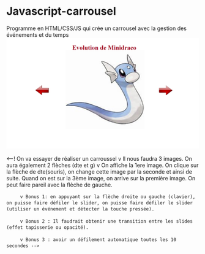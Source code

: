 # Javascript-carrousel
Programme en HTML/CSS/JS qui crée un carrousel avec la gestion des événements et du temps
![carrousel](/maquette-carrousel.png)

<--! On va essayer de réaliser un carroussel
        v Il nous faudra 3 images. On aura également 2 flèches (dte et g)
        v On affiche la 1ere image. On clique sur la flèche de dte(souris), on change cette image par la seconde et ainsi de suite. Quand on est sur la 3ème image, on arrive sur la première image. On peut faire pareil avec la flèche de gauche.

         v Bonus 1: en appuyant sur la flèche droite ou gauche (clavier), on puisse faire défiler le slider, on puisse faire défiler le slider (utiliser un événement et détecter la touche pressée).

         v Bonus 2 : Il faudrait obtenir une transition entre les slides (effet tapisserie ou opacité). 
        
         v Bonus 3 : avoir un défilement automatique toutes les 10 secondes -->
